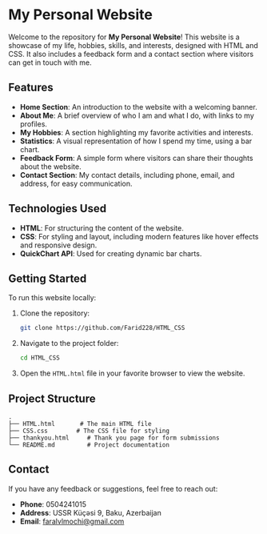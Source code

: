 
# My Personal Website

Welcome to the repository for **My Personal Website**! This website is a showcase of my life, hobbies, skills, and interests, designed with HTML and CSS. It also includes a feedback form and a contact section where visitors can get in touch with me.

## Features
- **Home Section**: An introduction to the website with a welcoming banner.
- **About Me**: A brief overview of who I am and what I do, with links to my profiles.
- **My Hobbies**: A section highlighting my favorite activities and interests.
- **Statistics**: A visual representation of how I spend my time, using a bar chart.
- **Feedback Form**: A simple form where visitors can share their thoughts about the website.
- **Contact Section**: My contact details, including phone, email, and address, for easy communication.

## Technologies Used
- **HTML**: For structuring the content of the website.
- **CSS**: For styling and layout, including modern features like hover effects and responsive design.
- **QuickChart API**: Used for creating dynamic bar charts.

## Getting Started
To run this website locally:
1. Clone the repository:
   ```bash
   git clone https://github.com/Farid228/HTML_CSS
   ```
2. Navigate to the project folder:
   ```bash
   cd HTML_CSS
   ```
3. Open the `HTML.html` file in your favorite browser to view the website.

## Project Structure
```
.
├── HTML.html       # The main HTML file
├── CSS.css        # The CSS file for styling
├── thankyou.html     # Thank you page for form submissions
└── README.md         # Project documentation
```

## Contact
If you have any feedback or suggestions, feel free to reach out:
- **Phone**: 0504241015
- **Address**: USSR Küçəsi 9, Baku, Azerbaijan
- **Email**: [faralvlmochi@gmail.com](mailto:faralvlmochi@gmail.com)

